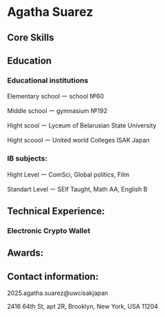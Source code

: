 # Agatha Suarez
## Core Skills
## Education
### Educational institutions
Elementary school ー school №60

Middle school ー gymnasium №192

Hight scool ー Lyceum of Belarusian State University 

Hight scoool ー United world Colleges ISAK Japan 

### IB subjects:

Hight Level ー ComSci, Global politics, Film

Standart Level ー SElf Taught, Math AA, English B

## Technical Experience:
### Electronic Crypto Wallet
### 

## Awards:

## Contact information: 

2025.agatha.suarez@uwcisakjapan

2416 64th St, apt 2R, Brooklyn, New York, USA 11204
